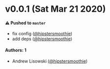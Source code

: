 # v0.0.1 (Sat Mar 21 2020)

#### ⚠️  Pushed to `master`

- fix config ([@hipstersmoothie](https://github.com/hipstersmoothie))
- add deps ([@hipstersmoothie](https://github.com/hipstersmoothie))

#### Authors: 1

- Andrew Lisowski ([@hipstersmoothie](https://github.com/hipstersmoothie))